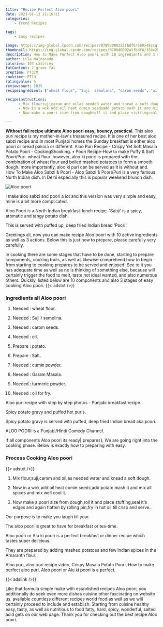 ```yaml
---
title: "Recipe Perfect Aloo poori"
date: 2021-01-13 21:16:21
categories:
    - Trend Recipes
    
tags:
    - Easy recipes

image: https://img-global.cpcdn.com/recipes/0789d0002a5fbdf6/680x482cq70/aloo-poori-recipe-main-photo.jpg
thumbnail: https://img-global.cpcdn.com/recipes/0789d0002a5fbdf6/350x250cq70/aloo-poori-recipe-main-photo.jpg
description: How to Make Perfect Aloo poori with 10 ingredients and 3 stages of easy cooking.
author: Lula Maldonado
calories: 104 calories
fatContent: 7 grams fat
preptime: PT37M
cooktime: PT1H
ratingvalue: 5
reviewcount: 1039
recipeingredient: ["wheat flour", "Suji  semolina", "carom seeds", "oil", "potato", "Salt", "cumin powder", "Garam Masala", "turmeric powder", "oil for fry"]

recipeinstructions: 
      - Mix floursujicarom and oilas needed water and knead a soft dough 
      - Now in a wok add oil heat cumin seedsadd potato mash it and mix all spices and mix well cool it 
      - Now make a poori size from doughroll it and place stuffingseal its edges and again flatten by rolling pinfry in hot oil till crisp and serve

---
```




**Without fail recipe ultimate Aloo poori easy, bouncy, practical**. This aloo puri recipe is my mother-in-law&#39;s treasured recipe. It is one of her best aloo sabzi recipe and In most Punjabi homes the Sunday breakfast is either aloo poori or bread pakora or different. Aloo Puri Recipe - Crispy Yet Soft Masala Potato Poori - CookingShooking. • Poori Recipe-How to make Puffy &amp; Soft Poori/Puri. wheat flour. however, aloo ki poori is prepared with the combination of wheat flour and boiled mashed potatoes to form a smooth dough. more importantly, aloo ki puri can be served as it is without and. How To Make Aloo Sabzi &amp; Poori - Aloo Sabzi &amp; Poori/Puri is a very famous North Indian dish. In Delhi especially this is popular weekend brunch dish.


![Aloo poori](https://img-global.cpcdn.com/recipes/0789d0002a5fbdf6/680x482cq70/aloo-poori-recipe-main-photo.jpg "Aloo poori")



I make aloo sabzi and poori a lot and this version was very simple and easy, mine is a bit more complicated.

Aloo Poori is a North Indian breakfast-lunch recipe. &#39;Sabji&#39; is a spicy, aromatic and tangy potato dish.

This is served with puffed up, deep fried Indian bread &#39;Poori&#39;.


Greetings all, now you can make recipe Aloo poori with 10 active ingredients as well as 3 actions. Below this is just how to prepare, please carefully very carefully.

In cooking there are some stages that have to be done, starting to prepare components, cooking tools, as well as likewise comprehend how to begin from starting to cooking prepares to be served and enjoyed. See to it you has adequate time as well as no is thinking of something else, because will certainly trigger the food to melt, taste not ideal wanted, and also numerous others. Quickly, listed below are 10 components and also 3 stages of easy cooking Aloo poori.
{{< adstxt />}}

### Ingredients all Aloo poori


1. Needed  : wheat flour.

1. Needed  : Suji / semolina.

1. Needed  : carom seeds.

1. Needed  : oil.

1. Prepare  : potato.

1. Prepare  : Salt.

1. Needed  : cumin powder.

1. Needed  : Garam Masala.

1. Needed  : turmeric powder.

1. Needed  : oil for fry.


Aloo puri recipe with step by step photos - Punjabi breakfast recipe.

Spicy potato gravy and puffed hot puris.

Spicy potato gravy is served with puffed, deep fried Indian bread aka poori.

ALOO POORI is a Punjabi/Hindi Comedy Channel.


If all components Aloo poori its ready| prepares}, We are going right into the cooking phase. Below is exactly how to preparing with easy.

### Process Cooking Aloo poori

{{< adstxt />}}


1. Mix flour,suji,carom and oil,as needed water and knead a soft dough.



1. Now in a wok add oil heat cumin seeds,add potato mash it and mix all spices and mix well cool it.



1. Now make a poori size from dough,roll it and place stuffing,seal it&#39;s edges and again flatten by rolling pin,fry in hot oil till crisp and serve..




Our purpose is to make you laugh till your.

The aloo poori is great to have for breakfast or tea-time.

Aloo poori or Alu ki poori is a perfect breakfast or dinner recipe which tastes super delicious.

They are prepared by adding mashed potatoes and few Indian spices in the Amaranth flour.

Aloo puri, aloo puri recipe video, Crispy Masala Potato Poori, How to make perfect aloo puri, Aloo poori or Alu ki poori is a perfect.


{{< adslink />}}

Like that formula simple make with established recipes Aloo poori, you additionally do seek even more dishes cuisine other fascinating on website us, available countless different recipes world food as well as we will certainly proceed to include and establish. Starting from cuisine healthy easy, tasty, as well as nutritious to food fatty, hard, spicy, wonderful, salted acid gets on our web page. Thank you for checking out the best recipe Aloo poori.
